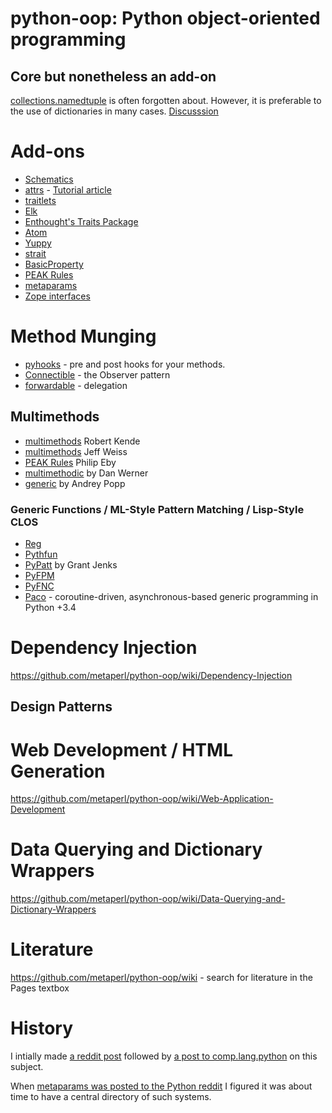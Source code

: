 # python-oop: Python object-oriented programming

## Core but nonetheless an add-on

[collections.namedtuple](https://docs.python.org/2/library/collections.html#collections.namedtuple) is often forgotten about. However, it is preferable to the use of dictionaries in many cases. [Discusssion](https://www.reddit.com/r/Python/comments/3qw7m4/improving_your_code_readability_with_namedtuples/)

# Add-ons

* [Schematics](http://schematics.readthedocs.io)
* [attrs](https://attrs.readthedocs.io/en/stable/) - [Tutorial article](https://glyph.twistedmatrix.com/2016/08/attrs.html)
* [traitlets](https://github.com/ipython/traitlets)
* [Elk](https://github.com/frasertweedale/elk)
* [Enthought's Traits Package](https://docs.enthought.com/traits/)
* [Atom](https://github.com/nucleic/atom)
* [Yuppy](https://github.com/kuujo/yuppy)
* [strait](https://pypi.python.org/pypi/strait)
* [BasicProperty](http://basicproperty.sourceforge.net/)
* [PEAK Rules](https://pypi.python.org/pypi/PEAK-Rules)
* [metaparams](https://github.com/mementum/metaparams)
* [Zope interfaces](https://pypi.python.org/pypi/zope.interface) 

# Method Munging

* [pyhooks](https://github.com/Shir0kamii/pyhooks) - pre and post hooks for your methods.
* [Connectible](https://github.com/timothycrosley/connectable#readme) - the Observer pattern 
* [forwardable](https://pypi.python.org/pypi/forwardable/) - delegation 

## Multimethods

* [multimethods](https://pypi.python.org/pypi/multimethods/) Robert Kende
* [multimethods](https://github.com/weissjeffm/multimethods) Jeff Weiss
* [PEAK Rules](https://pypi.python.org/pypi/PEAK-Rules) Philip Eby
* [multimethodic](https://github.com/danwerner/multimethodic) by Dan Werner
* [generic](https://pythonhosted.org/generic/) by Andrey Popp

### Generic Functions / ML-Style Pattern Matching / Lisp-Style CLOS 

* [Reg](http://reg.readthedocs.io/)
* [Pythfun](https://github.com/sminez/Pythfun)
* [PyPatt](http://www.grantjenks.com/docs/pypatt-python-pattern-matching/#) by Grant Jenks
* [PyFPM](https://github.com/martinblech/pyfpm)
* [PyFNC](https://github.com/jldupont/pyfnc)
* [Paco](https://github.com/h2non/paco) - coroutine-driven, asynchronous-based generic programming in Python +3.4


# Dependency Injection

https://github.com/metaperl/python-oop/wiki/Dependency-Injection

## Design Patterns



# Web Development / HTML Generation

https://github.com/metaperl/python-oop/wiki/Web-Application-Development


# Data Querying and Dictionary Wrappers

https://github.com/metaperl/python-oop/wiki/Data-Querying-and-Dictionary-Wrappers


# Literature

https://github.com/metaperl/python-oop/wiki - search for literature in the Pages textbox

# History

I intially made [a reddit post](https://www.reddit.com/r/Python/comments/2d9f7i/survey_of_python_object_systems/) followed by [a post to comp.lang.python](https://groups.google.com/forum/#!topic/comp.lang.python/vW9JTTI1GBA) on this subject. 

When [metaparams was posted to the Python reddit](https://github.com/mementum/metaparams) I figured it was about time to have a central directory of such systems.

